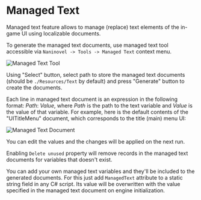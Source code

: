 # Managed Text

Managed text feature allows to manage (replace) text elements of the in-game UI using localizable documents. 

To generate the managed text documents, use managed text tool accessible via `Naninovel -> Tools -> Managed Text` context menu.

![Managed Text Tool](/guide/managed-text.png)

Using "Select" button, select path to store the managed text documents (should be `./Resources/Text` by default) and press "Generate" button to create the documents.

Each line in managed text document is an expression in the following format: *Path*: *Value*, where *Path* is the path to the text variable and *Value* is the value of that variable. For example, here is the default contents of the "UITitleMenu" document, which corresponds to the title (main) menu UI:

![Managed Text Document](/guide/managed-text-document.png)

You can edit the values and the changes will be applied on the next run.

Enabling `Delete unused` property will remove records in the managed text documents for variables that doesn't exist.

You can add your own managed text variables and they'll be included to the generated documents. For this just add `ManagedText` attribute to a static string field in any C# script. Its value will be overwritten with the value specified in the managed text document on engine initialization. 

